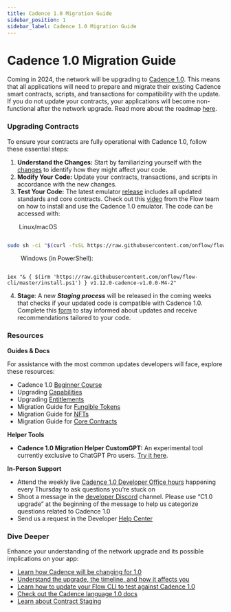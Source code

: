```yaml
---
title: Cadence 1.0 Migration Guide
sidebar_position: 1
sidebar_label: Cadence 1.0 Migration Guide
---
```


# Cadence 1.0 Migration Guide

Coming in 2024, the network will be upgrading to [Cadence 1.0](https://flow.com/upgrade/cadence-1). This means that all applications will need to prepare and migrate their existing Cadence smart contracts, scripts, and transactions for compatibility with the update. If you do not update your contracts, your applications will become non-functional after the network upgrade. Read more about the roadmap [here](https://flow.com/upgrade/cadence-1).

### Upgrading Contracts

To ensure your contracts are fully operational with Cadence 1.0, follow these essential steps:

1. **Understand the Changes:** Start by familiarizing yourself with the [changes](https://forum.flow.com/t/update-on-cadence-1-0/5197) to identify how they might affect your code.
2. **Modify Your Code:** Update your contracts, transactions, and scripts in accordance with the new changes.
3. **Test Your Code:** The latest emulator [release](https://github.com/onflow/flow-cli/releases/tag/v1.12.0-cadence-v1.0.0-M4-2) includes all updated standards and core contracts. Check out this [video](https://www.loom.com/share/4467610b7beb4ebbaabed6b430dc25c4?sid=14ecb3e7-e933-409c-a6a4-add40c6971d0) from the Flow team on how to install and use the Cadence 1.0 emulator. The code can be accessed with:

&nbsp;&nbsp;&nbsp;&nbsp;&nbsp;&nbsp;&nbsp;Linux/macOS

```bash

sudo sh -ci "$(curl -fsSL https://raw.githubusercontent.com/onflow/flow-cli/master/install.sh)" -- v1.12.0-cadence-v1.0.0-M4-2

```

&nbsp;&nbsp;&nbsp;&nbsp;&nbsp;&nbsp;&nbsp; Windows (in PowerShell):

```

iex "& { $(irm 'https://raw.githubusercontent.com/onflow/flow-cli/master/install.ps1') } v1.12.0-cadence-v1.0.0-M4-2"
```

4. **Stage**: A new **_Staging process_** will be released in the coming weeks that checks if your updated code is compatible with Cadence 1.0. Complete this [form](https://docs.google.com/forms/d/e/1FAIpQLSfprZJLPSEAS6H7_oL0j6bzetDzkHPmDZHYAGgqAAOAdLDKqw/viewform) to stay informed about updates and receive recommendations tailored to your code.

### Resources

**Guides & Docs**

For assistance with the most common updates developers will face, explore these resources:

- Cadence 1.0 [Beginner Course](https://academy.ecdao.org/en/catalog/courses/learn-cadence-beginner-1.0)
- Upgrading [Capabilities](https://academy.ecdao.org/en/catalog/tutorials/capability-controllers)
- Upgrading [Entitlements](https://academy.ecdao.org/en/catalog/tutorials/entitlements)
- Migration Guide for [Fungible Tokens](./ft-guide.mdx)
- Migration Guide for [NFTs](./nft-guide.mdx)
- Migration Guide for [Core Contracts](./core-contracts-guide.mdx)

**Helper Tools**

- **Cadence 1.0 Migration Helper CustomGPT:** An experimental tool currently exclusive to ChatGPT Pro users. [Try it here](https://chat.openai.com/g/g-wMnnHS2Md-flow-cadence-1-0-migration-helper).

**In-Person Support**

- Attend the weekly live [Cadence 1.0 Developer Office hours](https://calendar.google.com/calendar/ical/c_47978f5cd9da636cadc6b8473102b5092c1a865dd010558393ecb7f9fd0c9ad0%40group.calendar.google.com/public/basic.ics) happening every Thursday to ask questions you’re stuck on
- Shoot a message in the [developer Discord](https://discord.com/channels/613813861610684416/621847426201944074) channel. Please use “C1.0 upgrade” at the beginning of the message to help us categorize questions related to Cadence 1.0
- Send us a request in the Developer [Help Center](https://support.flow.com/hc/en-us/requests/new)

### Dive Deeper

Enhance your understanding of the network upgrade and its possible implications on your app:

- [Learn how Cadence will be changing for 1.0](https://forum.flow.com/t/update-on-cadence-1-0/5197)
- [Understand the upgrade, the timeline, and how it affects you](https://forum.flow.com/t/cadence-1-0-upgrade-plan/5477)
- [Learn how to update your Flow CLI to test against Cadence 1.0](https://forum.flow.com/t/update-on-cadence-1-0/5197/7)
- [Check out the Cadence language 1.0 docs](https://cadencelang.dev/docs/1.0/)
- [Learn about Contract Staging](https://forum.flow.com/t/updates-to-cadence-1-0-contract-staging/5642)
